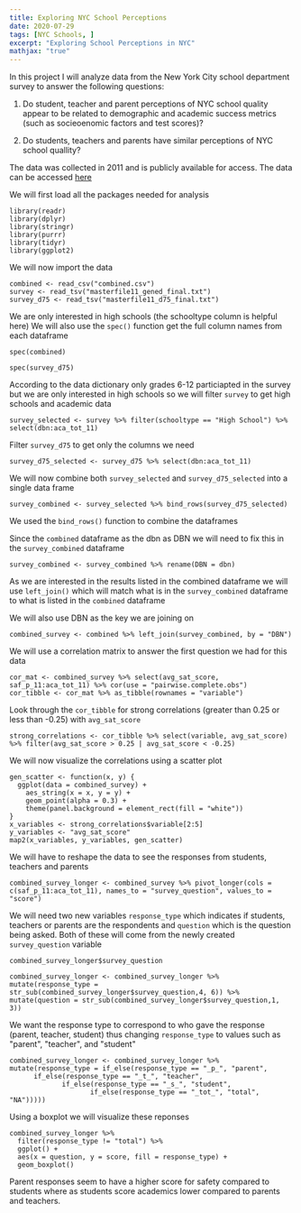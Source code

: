 ```yaml
---
title: Exploring NYC School Perceptions
date: 2020-07-29
tags: [NYC Schools, ]
excerpt: "Exploring School Perceptions in NYC"
mathjax: "true"
---
```


In this project I will analyze data from the New York City school department survey to answer the following questions:

1. Do student, teacher and parent perceptions of NYC school quality appear to be related to demographic and academic success metrics (such as socieoenomic factors and test scores)?

2. Do students, teachers and parents have similar perceptions of NYC school quallity?

The data was collected in 2011 and is publicly available for access.  The data can be accessed [here](https://data.cityofnewyork.us/Education/2011-NYC-School-Survey/mnz3-dyi8)

We will first load all the packages needed for analysis
```{r}
library(readr)
library(dplyr)
library(stringr)
library(purrr)
library(tidyr)
library(ggplot2)
```

We will now import the data
```{r}
combined <- read_csv("combined.csv")
survey <- read_tsv("masterfile11_gened_final.txt")
survey_d75 <- read_tsv("masterfile11_d75_final.txt")
```

We are only interested in high schools (the schooltype column is helpful here) We will also use the `spec()` function get the full column names from each dataframe
```{r}
spec(combined)
```

```{r}
spec(survey_d75)
```
According to the data dictionary only grades 6-12 particiapted in the survey but we are only interested in high schools so we will filter `survey` to get high schools and academic data

```{r}
survey_selected <- survey %>% filter(schooltype == "High School") %>% select(dbn:aca_tot_11)
```

Filter `survey_d75` to get only the columns we need
```{r}
survey_d75_selected <- survey_d75 %>% select(dbn:aca_tot_11)
```

We will now combine both `survey_selected` and `survey_d75_selected` into a single data frame
```{r}
survey_combined <- survey_selected %>% bind_rows(survey_d75_selected)
```

We used the `bind_rows()` function to combine the dataframes

Since the `combined` dataframe as the dbn as DBN we will need to fix this in the `survey_combined` dataframe

```{r}
survey_combined <- survey_combined %>% rename(DBN = dbn)
```

As we are interested in the results listed in the combined dataframe we will use `left_join()` which will match what is in the `survey_combined` dataframe to what is listed in the `combined` dataframe

We will also use DBN as the key we are joining on

```{r}
combined_survey <- combined %>% left_join(survey_combined, by = "DBN")
```

We will use a correlation matrix to answer the first question we had for this data



```{r}
cor_mat <- combined_survey %>% select(avg_sat_score, saf_p_11:aca_tot_11) %>% cor(use = "pairwise.complete.obs")
cor_tibble <- cor_mat %>% as_tibble(rownames = "variable")
```

Look through the `cor_tibble` for strong correlations (greater than 0.25 or less than -0.25) with `avg_sat_score`

```{r}
strong_correlations <- cor_tibble %>% select(variable, avg_sat_score) %>% filter(avg_sat_score > 0.25 | avg_sat_score < -0.25)
```

We will now visualize the correlations using a scatter plot
```{r}
gen_scatter <- function(x, y) {
  ggplot(data = combined_survey) +
    aes_string(x = x, y = y) + 
    geom_point(alpha = 0.3) +
    theme(panel.background = element_rect(fill = "white"))
}
x_variables <- strong_correlations$variable[2:5]
y_variables <- "avg_sat_score"
map2(x_variables, y_variables, gen_scatter)
```

We will have to reshape the data to see the responses from students, teachers and parents

```{r}
combined_survey_longer <- combined_survey %>% pivot_longer(cols = c(saf_p_11:aca_tot_11), names_to = "survey_question", values_to = "score")
```

We will need two new variables `response_type` which indicates if students, teachers or parents are the respondents and `question` which is the question being asked.  Both of these will come from the newly created `survey_question` variable

```{r}
combined_survey_longer$survey_question
```

```{r}
combined_survey_longer <- combined_survey_longer %>% mutate(response_type = str_sub(combined_survey_longer$survey_question,4, 6)) %>% mutate(question = str_sub(combined_survey_longer$survey_question,1, 3)) 
```

We want the response type to correspond to who gave the response (parent, teacher, student) thus changing `response_type` to values such as "parent", "teacher", and "student"

```{r}
combined_survey_longer <- combined_survey_longer %>% mutate(response_type = if_else(response_type == "_p_", "parent",
      if_else(response_type == "_t_", "teacher",
             if_else(response_type == "_s_", "student",
                    if_else(response_type == "_tot_", "total", "NA")))))
```

Using a boxplot we will visualize these reponses
```{r}
combined_survey_longer %>% 
  filter(response_type != "total") %>%
  ggplot() +
  aes(x = question, y = score, fill = response_type) +
  geom_boxplot()
```


Parent responses seem to have a higher score for safety compared to students where as students score academics lower compared to parents and teachers.
